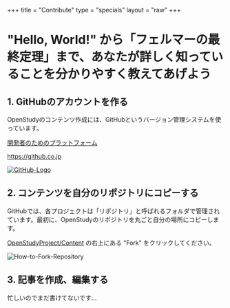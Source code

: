 +++
title = "Contribute"
type = "specials"
layout = "raw"
+++

<div class="wrapper">
    <div class="container top">
        <h1><span class="hello-world">"Hello, World!"</span> <span>から</span><span class="fermat">「フェルマーの最終定理」</span><span>まで、</span><span>あなたが詳しく知っていることを</span><span>分かりやすく教えてあげよう</span></h1>
    </div>
    <div class="container">
        <h2>1. GitHubのアカウントを作る</h2>
        <p>OpenStudyのコンテンツ作成には、GitHubというバージョン管理システムを使っています。</p>
        <a href="https://github.co.jp" class="link-card">
            <div class="title-url">
                <p class="title">開発者のためのプラットフォーム</p>
                <p class="url">https://github.co.jp</p>
            </div>
            <img src="<?php echo $path; ?>images/GitHubLogo.jpeg" alt="GitHub-Logo" class="thumbnail">
        </a>
        <h2>2. コンテンツを自分のリポジトリにコピーする</h2>
        <p>GitHubでは、各プロジェクトは「リポジトリ」と呼ばれるフォルダで管理されています。最初に、OpenStudyのリポジトリを丸ごと自分の場所にコピーします。</p>
        <p><a href="https://github.com/OpenStudyProject/Content" target="_blank" rel="noopener noreferrer">OpenStudyProject/Content</a> の右上にある "Fork" をクリックしてください。</p>
        <img src="<?php echo $path; ?>images/github-fork.png" alt="How-to-Fork-Repository" class="full-img">
        <h2>3. 記事を作成、編集する</h2>
        <p>忙しいのでまだ書けてないです...</p>
    </div>
</div>